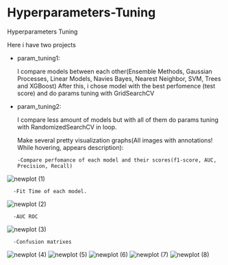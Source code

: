 # Hyperparameters-Tuning
Hyperparameters Tuning

Here i have two projects

- param_tuning1:

  I compare models between each other(Ensemble Methods, Gaussian Processes, Linear Models, Navies Bayes, Nearest Neighbor, SVM, Trees and XGBoost)
  After this, i chose model with the best perfomence (test score) and do params tuning with GridSearchCV
  
- param_tuning2:

  I compare less amount of models but with all of them do params tuning with RandomizedSearchCV in loop.
  
  Make several pretty visualization graphs(All images with annotations! While hovering, appears description):
  
      -Compare perfomance of each model and their scores(f1-score, AUC, Precision, Recall)
![newplot (1)](https://user-images.githubusercontent.com/78692457/220389858-bea7eaab-c44e-4be4-977d-d65467a8973e.png)


      -Fit Time of each model.
![newplot (2)](https://user-images.githubusercontent.com/78692457/220389105-e32d309b-267a-44f9-9cce-f796efa0e900.png)
      
      -AUC ROC
![newplot (3)](https://user-images.githubusercontent.com/78692457/220389233-0e3ce838-3a6b-410e-900e-a285c30e0f54.png)

      -Confusion matrixes
![newplot (4)](https://user-images.githubusercontent.com/78692457/220389273-09b83e01-f20c-4ba5-9bb5-3ed1668dc232.png)
![newplot (5)](https://user-images.githubusercontent.com/78692457/220390224-04c4ac66-0cbd-4062-8655-c4d95a8d0922.png)
![newplot (6)](https://user-images.githubusercontent.com/78692457/220390232-72131149-cd5e-41f1-b759-7945c93d04c4.png)
![newplot (7)](https://user-images.githubusercontent.com/78692457/220390239-d3e460bd-567c-4c95-aaf8-b81ab675f01a.png)
![newplot (8)](https://user-images.githubusercontent.com/78692457/220390248-326395ba-ce55-4d39-b012-23d4788f9409.png)


